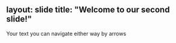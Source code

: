 layout: slide
title: "Welcome to our second slide!"
---
Your text
you can navigate either way by arrows
